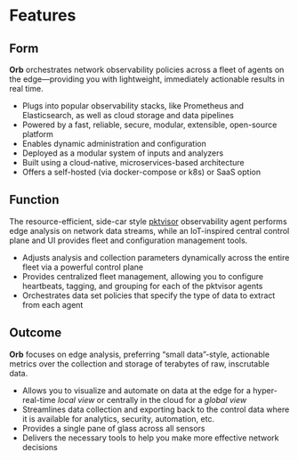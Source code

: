 # Features
## Form
 **Orb** orchestrates network observability policies across a fleet of agents on the edge—providing you with lightweight, immediately actionable results in real time.

* Plugs into popular observability stacks, like Prometheus and Elasticsearch, as well as cloud storage and data pipelines
* Powered by a fast, reliable, secure, modular, extensible, open-source platform
* Enables dynamic administration and configuration
* Deployed as a modular system of inputs and analyzers
* Built using a cloud-native, microservices-based architecture
* Offers a self-hosted (via docker-compose or k8s) or SaaS option

## Function
 The resource-efficient, side-car style [pktvisor](https://github.com/ns1/pktvisor) observability agent performs edge analysis on network data streams, while an IoT-inspired central control plane and UI provides fleet and configuration management tools.

* Adjusts analysis and collection parameters dynamically across the entire fleet via a powerful control plane
* Provides centralized fleet management, allowing you to configure heartbeats, tagging, and grouping for each of the pktvisor agents
* Orchestrates data set policies that specify the type of data to extract from each agent

## Outcome
**Orb** focuses on edge analysis, preferring “small data”-style, actionable metrics over the collection and storage of terabytes of raw, inscrutable data.

* Allows you to visualize and automate on data at the edge for a hyper-real-time *local view* or centrally in the cloud for a *global view*
* Streamlines data collection and exporting back to the control data where it is available for analytics, security, automation, etc.
* Provides a single pane of glass across all sensors
* Delivers the necessary tools to help you make more effective network decisions